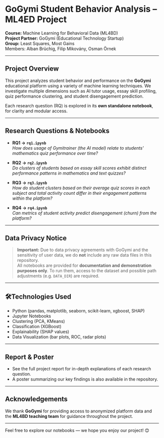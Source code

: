 # GoGymi Student Behavior Analysis – ML4ED Project

**Course:** Machine Learning for Behavioral Data (ML4BD)  
**Project Partner:** GoGymi (Educational Technology Startup)  
**Group:** Least Squares, Most Gains  
Members: Alban Brüchig, Filip Mikovány, Osman Örnek  

---

## Project Overview

This project analyzes student behavior and performance on the **GoGymi** educational platform using a variety of machine learning techniques. We investigate multiple dimensions such as AI tutor usage, essay skill profiling, quiz performance clustering, and student disengagement prediction.

Each research question (RQ) is explored in its **own standalone notebook**, for clarity and modular access.

---

## Research Questions & Notebooks

- **RQ1 → `rq1.ipynb`**  
  *How does usage of Gymitrainer (the AI model) relate to students' mathematics quiz performance over time?*

- **RQ2 → `rq2.ipynb`**  
  *Do clusters of students based on essay skill scores exhibit distinct performance patterns in mathematics and text quizzes?*

- **RQ3 → `rq3.ipynb`**  
  *How do student clusters based on their average quiz scores in each subject and total activity count differ in their engagement patterns within the platform?*

- **RQ4 → `rq4.ipynb`**  
  *Can metrics of student activity predict disengagement (churn) from the platform?*

---

## Data Privacy Notice

> **Important:** Due to data privacy agreements with GoGymi and the sensitivity of user data, we do **not** include any raw data files in this repository.  
All notebooks are provided for **documentation and demonstration purposes only**. To run them, access to the dataset and possible path adjustments (e.g. `DATA_DIR`) are required.

---

## 🛠Technologies Used

- Python (pandas, matplotlib, seaborn, scikit-learn, xgboost, SHAP)
- Jupyter Notebooks
- Clustering (PCA, KMeans)
- Classification (XGBoost)
- Explainability (SHAP values)
- Data Visualization (bar plots, ROC, radar plots)

---

## Report & Poster

- See the full project report for in-depth explanations of each research question.  
- A poster summarizing our key findings is also available in the repository.

---

## Acknowledgements

We thank **GoGymi** for providing access to anonymized platform data and the **ML4BD teaching team** for guidance throughout the project.

---

Feel free to explore our notebooks — we hope you enjoy our project! 😊

